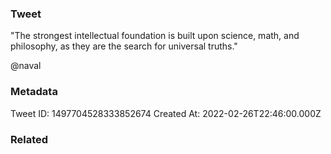 ### Tweet
"The strongest intellectual foundation is built upon science, math, and philosophy, as they are the search for universal truths."

@naval

### Metadata
Tweet ID: 1497704528333852674
Created At: 2022-02-26T22:46:00.000Z

### Related

